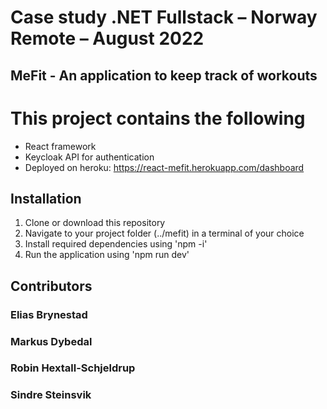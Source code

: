 # Case study .NET Fullstack – Norway Remote – August 2022
## MeFit - An application to keep track of workouts
# This project contains the following
- React framework
- Keycloak API for authentication
- Deployed on heroku: https://react-mefit.herokuapp.com/dashboard

## Installation
1. Clone or download this repository
2. Navigate to your project folder (../mefit) in a terminal of your choice
3. Install required dependencies using 'npm -i'
4. Run the application using 'npm run dev'


## Contributors

### Elias Brynestad
### Markus Dybedal
### Robin Hextall-Schjeldrup
### Sindre Steinsvik
</br>

